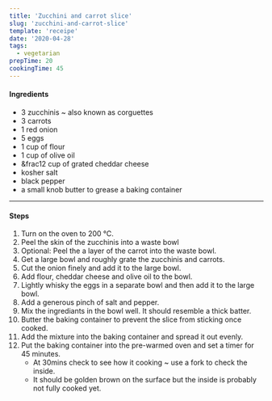 ```yaml
---
title: 'Zucchini and carrot slice'
slug: 'zucchini-and-carrot-slice'
template: 'receipe'
date: '2020-04-28'
tags:
  - vegetarian
prepTime: 20
cookingTime: 45
---
```


#### Ingredients

- 3 zucchinis ~ also known as corguettes
- 3 carrots
- 1 red onion
- 5 eggs
- 1 cup of flour
- 1 cup of olive oil
- &frac12 cup of grated cheddar cheese
- kosher salt
- black pepper
- a small knob butter to grease a baking container

---

#### Steps

1. Turn on the oven to 200 &#8451;.
2. Peel the skin of the zucchinis into a waste bowl
3. Optional: Peel the a layer of the carrot into the waste bowl.
4. Get a large bowl and roughly grate the zucchinis and carrots.
5. Cut the onion finely and add it to the large bowl.
6. Add flour, cheddar cheese and olive oil to the bowl.
7. Lightly whisky the eggs in a separate bowl and then add it to the large bowl.
8. Add a generous pinch of salt and pepper.
9. Mix the ingrediants in the bowl well. It should resemble a thick batter.
10. Butter the baking container to prevent the slice from sticking once cooked.
11. Add the mixture into the baking container and spread it out evenly.
12. Put the baking container into the pre-warmed oven and set a timer for 45 minutes.
    - At 30mins check to see how it cooking ~ use a fork to check the inside.
    - It should be golden brown on the surface but the inside is probably not fully cooked yet.
